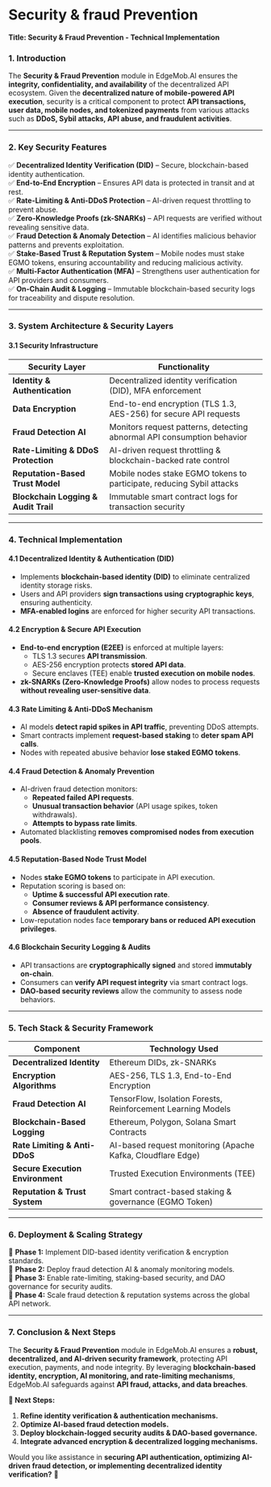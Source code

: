 # Security & fraud Prevention

**Title: Security & Fraud Prevention - Technical Implementation**

### **1. Introduction**

The **Security & Fraud Prevention** module in EdgeMob.AI ensures the **integrity, confidentiality, and availability** of the decentralized API ecosystem. Given the **decentralized nature of mobile-powered API execution**, security is a critical component to protect **API transactions, user data, mobile nodes, and tokenized payments** from various attacks such as **DDoS, Sybil attacks, API abuse, and fraudulent activities**.

***

### **2. Key Security Features**

✅ **Decentralized Identity Verification (DID)** – Secure, blockchain-based identity authentication.\
✅ **End-to-End Encryption** – Ensures API data is protected in transit and at rest.\
✅ **Rate-Limiting & Anti-DDoS Protection** – AI-driven request throttling to prevent abuse.\
✅ **Zero-Knowledge Proofs (zk-SNARKs)** – API requests are verified without revealing sensitive data.\
✅ **Fraud Detection & Anomaly Detection** – AI identifies malicious behavior patterns and prevents exploitation.\
✅ **Stake-Based Trust & Reputation System** – Mobile nodes must stake EGMO tokens, ensuring accountability and reducing malicious activity.\
✅ **Multi-Factor Authentication (MFA)** – Strengthens user authentication for API providers and consumers.\
✅ **On-Chain Audit & Logging** – Immutable blockchain-based security logs for traceability and dispute resolution.

***

### **3. System Architecture & Security Layers**

#### **3.1 Security Infrastructure**

| **Security Layer**                   | **Functionality**                                                      |
| ------------------------------------ | ---------------------------------------------------------------------- |
| **Identity & Authentication**        | Decentralized identity verification (DID), MFA enforcement             |
| **Data Encryption**                  | End-to-end encryption (TLS 1.3, AES-256) for secure API requests       |
| **Fraud Detection AI**               | Monitors request patterns, detecting abnormal API consumption behavior |
| **Rate-Limiting & DDoS Protection**  | AI-driven request throttling & blockchain-backed rate control          |
| **Reputation-Based Trust Model**     | Mobile nodes stake EGMO tokens to participate, reducing Sybil attacks  |
| **Blockchain Logging & Audit Trail** | Immutable smart contract logs for transaction security                 |

***

### **4. Technical Implementation**

#### **4.1 Decentralized Identity & Authentication (DID)**

* Implements **blockchain-based identity (DID)** to eliminate centralized identity storage risks.
* Users and API providers **sign transactions using cryptographic keys**, ensuring authenticity.
* **MFA-enabled logins** are enforced for higher security API transactions.

#### **4.2 Encryption & Secure API Execution**

* **End-to-end encryption (E2EE)** is enforced at multiple layers:
  * TLS 1.3 secures **API transmission**.
  * AES-256 encryption protects **stored API data**.
  * Secure enclaves (TEE) enable **trusted execution on mobile nodes**.
* **zk-SNARKs (Zero-Knowledge Proofs)** allow nodes to process requests **without revealing user-sensitive data**.

#### **4.3 Rate Limiting & Anti-DDoS Mechanism**

* AI models **detect rapid spikes in API traffic**, preventing DDoS attempts.
* Smart contracts implement **request-based staking** to **deter spam API calls**.
* Nodes with repeated abusive behavior **lose staked EGMO tokens**.

#### **4.4 Fraud Detection & Anomaly Prevention**

* AI-driven fraud detection monitors:
  * **Repeated failed API requests**.
  * **Unusual transaction behavior** (API usage spikes, token withdrawals).
  * **Attempts to bypass rate limits**.
* Automated blacklisting **removes compromised nodes from execution pools**.

#### **4.5 Reputation-Based Node Trust Model**

* Nodes **stake EGMO tokens** to participate in API execution.
* Reputation scoring is based on:
  * **Uptime & successful API execution rate**.
  * **Consumer reviews & API performance consistency**.
  * **Absence of fraudulent activity**.
* Low-reputation nodes face **temporary bans or reduced API execution privileges**.

#### **4.6 Blockchain Security Logging & Audits**

* API transactions are **cryptographically signed** and stored **immutably on-chain**.
* Consumers can **verify API request integrity** via smart contract logs.
* **DAO-based security reviews** allow the community to assess node behaviors.

***

### **5. Tech Stack & Security Framework**

| **Component**                    | **Technology Used**                                          |
| -------------------------------- | ------------------------------------------------------------ |
| **Decentralized Identity**       | Ethereum DIDs, zk-SNARKs                                     |
| **Encryption Algorithms**        | AES-256, TLS 1.3, End-to-End Encryption                      |
| **Fraud Detection AI**           | TensorFlow, Isolation Forests, Reinforcement Learning Models |
| **Blockchain-Based Logging**     | Ethereum, Polygon, Solana Smart Contracts                    |
| **Rate Limiting & Anti-DDoS**    | AI-based request monitoring (Apache Kafka, Cloudflare Edge)  |
| **Secure Execution Environment** | Trusted Execution Environments (TEE)                         |
| **Reputation & Trust System**    | Smart contract-based staking & governance (EGMO Token)       |

***

### **6. Deployment & Scaling Strategy**

📌 **Phase 1:** Implement DID-based identity verification & encryption standards.\
📌 **Phase 2:** Deploy fraud detection AI & anomaly monitoring models.\
📌 **Phase 3:** Enable rate-limiting, staking-based security, and DAO governance for security audits.\
📌 **Phase 4:** Scale fraud detection & reputation systems across the global API network.

***

### **7. Conclusion & Next Steps**

The **Security & Fraud Prevention** module in EdgeMob.AI ensures a **robust, decentralized, and AI-driven security framework**, protecting API execution, payments, and node integrity. By leveraging **blockchain-based identity, encryption, AI monitoring, and rate-limiting mechanisms**, EdgeMob.AI safeguards against **API fraud, attacks, and data breaches**.

**🚀 Next Steps:**

1. **Refine identity verification & authentication mechanisms.**
2. **Optimize AI-based fraud detection models.**
3. **Deploy blockchain-logged security audits & DAO-based governance.**
4. **Integrate advanced encryption & decentralized logging mechanisms.**

Would you like assistance in **securing API authentication, optimizing AI-driven fraud detection, or implementing decentralized identity verification?** 🚀
